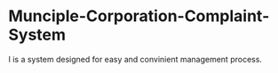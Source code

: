 # Munciple-Corporation-Complaint-System
I is a system designed for easy and convinient management process.

